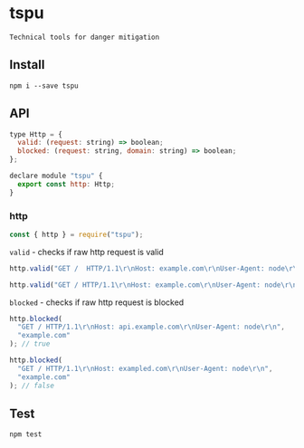 # tspu

`Technical tools for danger mitigation`

## Install

`npm i --save tspu`

## API

```js
type Http = {
  valid: (request: string) => boolean;
  blocked: (request: string, domain: string) => boolean;
};

declare module "tspu" {
  export const http: Http;
}
```

### http

```js
const { http } = require("tspu");
```

`valid` - checks if raw http request is valid

```js
http.valid("GET /  HTTP/1.1\r\nHost: example.com\r\nUser-Agent: node\r\n"); // false

http.valid("GET / HTTP/1.1\r\nHost: example.com\r\nUser-Agent: node\r\n"); // true
```

`blocked` - checks if raw http request is blocked

```js
http.blocked(
  "GET / HTTP/1.1\r\nHost: api.example.com\r\nUser-Agent: node\r\n",
  "example.com"
); // true

http.blocked(
  "GET / HTTP/1.1\r\nHost: exampled.com\r\nUser-Agent: node\r\n",
  "example.com"
); // false
```

## Test

```js
npm test
```
